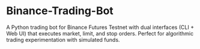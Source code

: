 # Binance-Trading-Bot
A Python trading bot for Binance Futures Testnet with dual interfaces (CLI + Web UI) that executes market, limit, and stop orders. Perfect for algorithmic trading experimentation with simulated funds.
